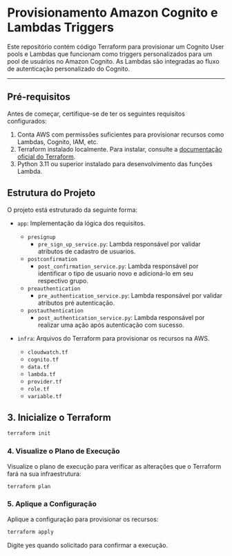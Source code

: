 # Provisionamento Amazon Cognito e Lambdas Triggers

Este repositório contém código Terraform para provisionar um Cognito User pools e Lambdas que funcionam como triggers personalizados para um pool de usuários no Amazon Cognito. As Lambdas são integradas ao fluxo de autenticação personalizado do Cognito.

---

## Pré-requisitos

Antes de começar, certifique-se de ter os seguintes requisitos configurados:

1. Conta AWS com permissões suficientes para provisionar recursos como Lambdas, Cognito, IAM, etc.
2. Terraform instalado localmente. Para instalar, consulte a [documentação oficial do Terraform](https://learn.hashicorp.com/tutorials/terraform/install-cli).
3. Python 3.11 ou superior instalado para desenvolvimento das funções Lambda.

## Estrutura do Projeto

O projeto está estruturado da seguinte forma:


- `app`: Implementação da lógica dos requisitos.
  - `presignup`
    - `pre_sign_up_service.py`: Lambda responsável por validar atributos de cadastro de usuarios.
  - `postconfirmation`
    - `post_confirmation_service.py`: Lambda responsável por identificar o tipo de usuario novo e adicioná-lo em seu respectivo grupo.
  - `preauthentication`
    - `pre_authentication_service.py`: Lambda responsável por validar atributos pré autenticação.
  - `postauthentication`
    - `post_authentication_service.py`: Lambda responsável por realizar uma ação após autenticação com sucesso.



- `infra`: Arquivos do Terraform para provisionar os recursos na AWS.
  - `cloudwatch.tf`
  - `cognito.tf`
  - `data.tf`
  - `lambda.tf`
  - `provider.tf`
  - `role.tf`
  - `variable.tf`


## 3. Inicialize o Terraform
```sh
terraform init
```


### 4. Visualize o Plano de Execução

Visualize o plano de execução para verificar as alterações que o Terraform fará na sua infraestrutura:

```sh
terraform plan
```

### 5. Aplique a Configuração

Aplique a configuração para provisionar os recursos:


```sh
terraform apply
```
Digite yes quando solicitado para confirmar a execução.

